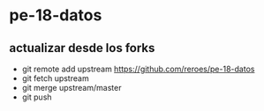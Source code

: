 # pe-18-datos

## actualizar desde los forks
- git remote add upstream https://github.com/reroes/pe-18-datos
- git fetch  upstream
- git merge upstream/master
- git push
